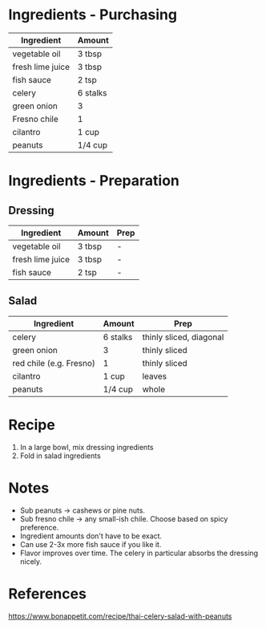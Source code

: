 # Ingredients - Purchasing

| Ingredient       | Amount   |
| ---------------- | -------- |
| vegetable oil    | 3 tbsp   |
| fresh lime juice | 3 tbsp   |
| fish sauce       | 2 tsp    |
| celery           | 6 stalks |
| green onion      | 3        |
| Fresno chile     | 1        |
| cilantro         | 1 cup    |
| peanuts          | 1/4 cup  |

# Ingredients - Preparation

## Dressing

| Ingredient       | Amount | Prep |
| ---------------- | ------ | ---- |
| vegetable oil    | 3 tbsp | -    |
| fresh lime juice | 3 tbsp | -    |
| fish sauce       | 2 tsp  | -    |

## Salad

| Ingredient              | Amount   | Prep                    |
| ----------------------- | -------- | ----------------------- |
| celery                  | 6 stalks | thinly sliced, diagonal |
| green onion             | 3        | thinly sliced           |
| red chile (e.g. Fresno) | 1        | thinly sliced           |
| cilantro                | 1 cup    | leaves                  |
| peanuts                 | 1/4 cup  | whole                   |


# Recipe

1. In a large bowl, mix dressing ingredients
2. Fold in salad ingredients

# Notes

- Sub peanuts -> cashews or pine nuts.
- Sub fresno chile -> any small-ish chile. Choose based on spicy preference.
- Ingredient amounts don't have to be exact.
- Can use 2-3x more fish sauce if you like it.
- Flavor improves over time. The celery in particular absorbs the dressing nicely.

# References

https://www.bonappetit.com/recipe/thai-celery-salad-with-peanuts